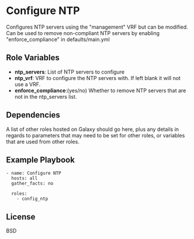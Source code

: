 # Configure NTP

Configures NTP servers using the "management" VRF but can be modified. Can be used to remove non-compliant NTP servers by enabling "enforce_compliance" in defaults/main.yml

## Role Variables

- **ntp_servers**: List of NTP servers to configure
- **ntp_vrf**: VRF to configure the NTP servers with. If left blank it will not use a VRF.
- **enforce_compliance**:(yes/no) Whether to remove NTP servers that are not in the ntp_servers list.

## Dependencies

A list of other roles hosted on Galaxy should go here, plus any details in regards to parameters that may need to be set for other roles, or variables that are used from other roles.

## Example Playbook

```
- name: Configure NTP
  hosts: all
  gather_facts: no

  roles:
    - config_ntp

```

## License

BSD
